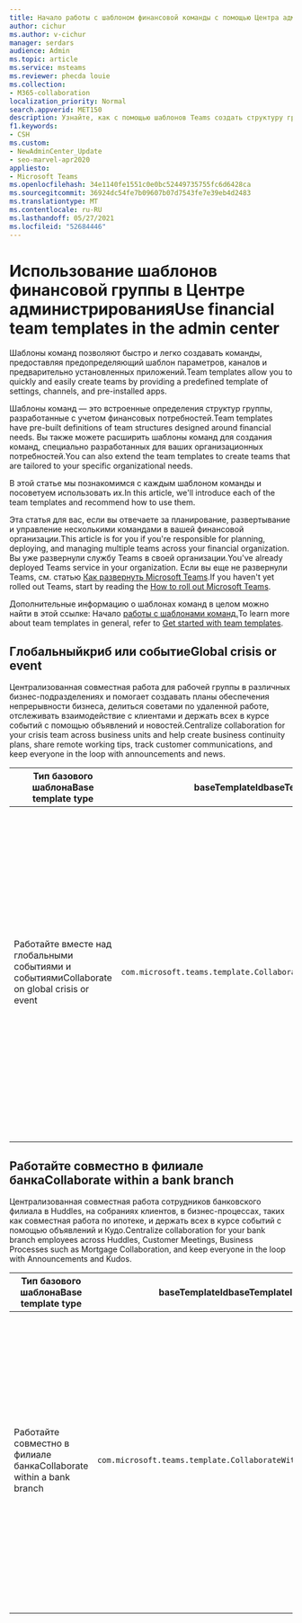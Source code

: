 ```yaml
---
title: Начало работы с шаблоном финансовой команды с помощью Центра администрирования
author: cichur
ms.author: v-cichur
manager: serdars
audience: Admin
ms.topic: article
ms.service: msteams
ms.reviewer: phecda louie
ms.collection:
- M365-collaboration
localization_priority: Normal
search.appverid: MET150
description: Узнайте, как с помощью шаблонов Teams создать структуру группы, рассчитанную на финансовые нужды, за счет предопределяющих параметров, каналов и предварительно установленных приложений с помощью Центра администрирования.
f1.keywords:
- CSH
ms.custom:
- NewAdminCenter_Update
- seo-marvel-apr2020
appliesto:
- Microsoft Teams
ms.openlocfilehash: 34e1140fe1551c0e0bc52449735755fc6d6428ca
ms.sourcegitcommit: 36924dc54fe7b09607b07d7543fe7e39eb4d2483
ms.translationtype: MT
ms.contentlocale: ru-RU
ms.lasthandoff: 05/27/2021
ms.locfileid: "52684446"
---
```

# <a name="use-financial-team-templates-in-the-admin-center"></a><span data-ttu-id="792d0-103">Использование шаблонов финансовой группы в Центре администрирования</span><span class="sxs-lookup"><span data-stu-id="792d0-103">Use financial team templates in the admin center</span></span>

<span data-ttu-id="792d0-104">Шаблоны команд позволяют быстро и легко создавать команды, предоставляя предопределяющий шаблон параметров, каналов и предварительно установленных приложений.</span><span class="sxs-lookup"><span data-stu-id="792d0-104">Team templates allow you to quickly and easily create teams by providing a predefined template of settings, channels, and pre-installed apps.</span></span>

<span data-ttu-id="792d0-105">Шаблоны команд — это встроенные определения структур группы, разработанные с учетом финансовых потребностей.</span><span class="sxs-lookup"><span data-stu-id="792d0-105">Team templates have pre-built definitions of team structures designed around financial needs.</span></span> <span data-ttu-id="792d0-106">Вы также можете расширить шаблоны команд для создания команд, специально разработанных для ваших организационных потребностей.</span><span class="sxs-lookup"><span data-stu-id="792d0-106">You can also extend the team templates to create teams that are tailored to your specific organizational needs.</span></span>

<span data-ttu-id="792d0-107">В этой статье мы познакомимся с каждым шаблоном команды и посоветуем использовать их.</span><span class="sxs-lookup"><span data-stu-id="792d0-107">In this article, we'll introduce each of the team templates and recommend how to use them.</span></span>

<span data-ttu-id="792d0-108">Эта статья для вас, если вы отвечаете за планирование, развертывание и управление несколькими командами в вашей финансовой организации.</span><span class="sxs-lookup"><span data-stu-id="792d0-108">This article is for you if you're responsible for planning, deploying, and managing multiple teams across your financial organization.</span></span> <span data-ttu-id="792d0-109">Вы уже развернули службу Teams в своей организации.</span><span class="sxs-lookup"><span data-stu-id="792d0-109">You've already deployed Teams service in your organization.</span></span> <span data-ttu-id="792d0-110">Если вы еще не развернули Teams, см. статью [Как развернуть Microsoft Teams](./deploy-overview.md).</span><span class="sxs-lookup"><span data-stu-id="792d0-110">If you haven't yet rolled out Teams, start by reading the [How to roll out Microsoft Teams](./deploy-overview.md).</span></span>

<span data-ttu-id="792d0-111">Дополнительные информацию о шаблонах команд в целом можно найти в этой ссылке: Начало [работы с шаблонами команд.](get-started-with-teams-templates-in-the-admin-console.md)</span><span class="sxs-lookup"><span data-stu-id="792d0-111">To learn more about team templates in general, refer to [Get started with team templates](get-started-with-teams-templates-in-the-admin-console.md).</span></span>

## <a name="global-crisis-or-event"></a><span data-ttu-id="792d0-112">Глобальныйкриб или событие</span><span class="sxs-lookup"><span data-stu-id="792d0-112">Global crisis or event</span></span>

<span data-ttu-id="792d0-113">Централизованная совместная работа для рабочей группы в различных бизнес-подразделениях и помогает создавать планы обеспечения непрерывности бизнеса, делиться советами по удаленной работе, отслеживать взаимодействие с клиентами и держать всех в курсе событий с помощью объявлений и новостей.</span><span class="sxs-lookup"><span data-stu-id="792d0-113">Centralize collaboration for your crisis team across business units and help create business continuity plans, share remote working tips, track customer communications, and keep everyone in the loop with announcements and news.</span></span>

| <span data-ttu-id="792d0-114">Тип базового шаблона</span><span class="sxs-lookup"><span data-stu-id="792d0-114">Base template type</span></span>|<span data-ttu-id="792d0-115">baseTemplateId</span><span class="sxs-lookup"><span data-stu-id="792d0-115">baseTemplateId</span></span> | <span data-ttu-id="792d0-116">Свойства базового шаблона</span><span class="sxs-lookup"><span data-stu-id="792d0-116">Properties that come with this base template</span></span> |
| ------------------|-- |----------------------------------------------------- |
| <span data-ttu-id="792d0-117">Работайте вместе над глобальными событиями и событиями</span><span class="sxs-lookup"><span data-stu-id="792d0-117">Collaborate on global crisis or event</span></span>|`com.microsoft.teams.template.CollaborateOnAGlobalCrisisOrEvent` |<span data-ttu-id="792d0-118">Каналы:</span><span class="sxs-lookup"><span data-stu-id="792d0-118">Channels:</span></span> <ul><li><span data-ttu-id="792d0-119">Общие</span><span class="sxs-lookup"><span data-stu-id="792d0-119">General</span></span><li><span data-ttu-id="792d0-120">Объявления</span><span class="sxs-lookup"><span data-stu-id="792d0-120">Announcements</span></span></li><li><span data-ttu-id="792d0-121">Новости мира</span><span class="sxs-lookup"><span data-stu-id="792d0-121">World news</span></span></li><li><span data-ttu-id="792d0-122">Непрерывность бизнеса</span><span class="sxs-lookup"><span data-stu-id="792d0-122">Business continuity</span></span></li><li><span data-ttu-id="792d0-123">Удаленная работа</span><span class="sxs-lookup"><span data-stu-id="792d0-123">Remote working</span></span></li><li><span data-ttu-id="792d0-124">Внутренние запятые</span><span class="sxs-lookup"><span data-stu-id="792d0-124">Internal comms</span></span></li><li><span data-ttu-id="792d0-125">Внешние запятые</span><span class="sxs-lookup"><span data-stu-id="792d0-125">External comms</span></span></li><li><span data-ttu-id="792d0-126">Запрос на утверждение</span><span class="sxs-lookup"><span data-stu-id="792d0-126">Approvals request</span></span></li><li><span data-ttu-id="792d0-127">Жалобы клиентов</span><span class="sxs-lookup"><span data-stu-id="792d0-127">Customer complaints</span></span></li><li><span data-ttu-id="792d0-128">Слава</span><span class="sxs-lookup"><span data-stu-id="792d0-128">Kudos</span></span></li><li><span data-ttu-id="792d0-129">Обновление руководства</span><span class="sxs-lookup"><span data-stu-id="792d0-129">Executive update</span></span></li></ul><span data-ttu-id="792d0-130">Приложения:</span><span class="sxs-lookup"><span data-stu-id="792d0-130">Apps:</span></span> <ul><li><span data-ttu-id="792d0-131">Благодарность</span><span class="sxs-lookup"><span data-stu-id="792d0-131">Praise</span></span></li><li><span data-ttu-id="792d0-132">Вики</span><span class="sxs-lookup"><span data-stu-id="792d0-132">Wiki</span></span></li><li><span data-ttu-id="792d0-133">Сайт</span><span class="sxs-lookup"><span data-stu-id="792d0-133">Website</span></span></li><li><span data-ttu-id="792d0-134">Планировщик</span><span class="sxs-lookup"><span data-stu-id="792d0-134">Planner</span></span></li></ul>|
||||

## <a name="collaborate-within-a-bank-branch"></a><span data-ttu-id="792d0-135">Работайте совместно в филиале банка</span><span class="sxs-lookup"><span data-stu-id="792d0-135">Collaborate within a bank branch</span></span>

<span data-ttu-id="792d0-136">Централизованная совместная работа сотрудников банковского филиала в Huddles, на собраниях клиентов, в бизнес-процессах, таких как совместная работа по ипотеке, и держать всех в курсе событий с помощью объявлений и Кудо.</span><span class="sxs-lookup"><span data-stu-id="792d0-136">Centralize collaboration for your bank branch employees across Huddles, Customer Meetings, Business Processes such as Mortgage Collaboration, and keep everyone in the loop with Announcements and Kudos.</span></span>

| <span data-ttu-id="792d0-137">Тип базового шаблона</span><span class="sxs-lookup"><span data-stu-id="792d0-137">Base template type</span></span> |<span data-ttu-id="792d0-138">baseTemplateId</span><span class="sxs-lookup"><span data-stu-id="792d0-138">baseTemplateId</span></span>| <span data-ttu-id="792d0-139">Свойства базового шаблона</span><span class="sxs-lookup"><span data-stu-id="792d0-139">Properties that come with this base template</span></span> |
| ------------------ |--|----------------------------------------------------- |
|<span data-ttu-id="792d0-140">Работайте совместно в филиале банка</span><span class="sxs-lookup"><span data-stu-id="792d0-140">Collaborate within a bank branch</span></span>|`com.microsoft.teams.template.CollaborateWithinABankBranch` |<span data-ttu-id="792d0-141">Каналы:</span><span class="sxs-lookup"><span data-stu-id="792d0-141">Channels:</span></span> <ul><li><span data-ttu-id="792d0-142">Общие</span><span class="sxs-lookup"><span data-stu-id="792d0-142">General</span></span><li><span data-ttu-id="792d0-143">Объявления</span><span class="sxs-lookup"><span data-stu-id="792d0-143">Announcements</span></span></li><li><span data-ttu-id="792d0-144">Совещания</span><span class="sxs-lookup"><span data-stu-id="792d0-144">Huddles</span></span></li><li><span data-ttu-id="792d0-145">Собрания клиентов</span><span class="sxs-lookup"><span data-stu-id="792d0-145">Customer meetings</span></span></li><li><span data-ttu-id="792d0-146">Запрос на утверждение</span><span class="sxs-lookup"><span data-stu-id="792d0-146">Approvals Request</span></span></li><li><span data-ttu-id="792d0-147">Коучинг</span><span class="sxs-lookup"><span data-stu-id="792d0-147">Coaching</span></span></li><li><span data-ttu-id="792d0-148">Разработка навыков</span><span class="sxs-lookup"><span data-stu-id="792d0-148">Skills development</span></span></li><li><span data-ttu-id="792d0-149">Обработка ссуды</span><span class="sxs-lookup"><span data-stu-id="792d0-149">Loan processing</span></span></li><li><span data-ttu-id="792d0-150">Жалобы клиентов</span><span class="sxs-lookup"><span data-stu-id="792d0-150">Customer complaints</span></span></li><li><span data-ttu-id="792d0-151">Слава</span><span class="sxs-lookup"><span data-stu-id="792d0-151">Kudos</span></span></li><li><span data-ttu-id="792d0-152">Интересные материалы</span><span class="sxs-lookup"><span data-stu-id="792d0-152">Fun stuff</span></span></li><li><span data-ttu-id="792d0-153">Соответствие требованиям</span><span class="sxs-lookup"><span data-stu-id="792d0-153">Compliance</span></span></li></ul><span data-ttu-id="792d0-154">Приложения:</span><span class="sxs-lookup"><span data-stu-id="792d0-154">Apps:</span></span><ul><li><span data-ttu-id="792d0-155">Благодарность</span><span class="sxs-lookup"><span data-stu-id="792d0-155">Praise</span></span></li></ul>|
||||